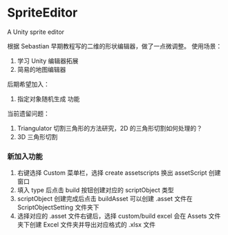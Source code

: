 # SpriteEditor
A Unity sprite editor

根据 Sebastian 早期教程写的二维的形状编辑器，做了一点微调整。
使用场景：
  1. 学习 Unity 编辑器拓展
  2. 简易的地图编辑器

后期希望加入：
1. 指定对象随机生成 功能

当前遗留问题：
1. Triangulator 切割三角形的方法研究，2D 的三角形切割如何处理的？
2. 3D 三角形切割


### 新加入功能
1. 右键选择 Custom 菜单栏，选择 create assetscripts 换出 assetScript 创建窗口
2. 填入 type 后点击 build 按钮创建对应的 scriptObject 类型
3. scriptObject 创建完成后点击 buildAsset 可以创建 .asset 文件在 ScriptObjectSetting 文件夹下
4. 选择对应的 .asset 文件右键后，选择 custom/build excel 会在 Assets 文件夹下创建 Excel 文件夹并导出对应格式的 .xlsx 文件